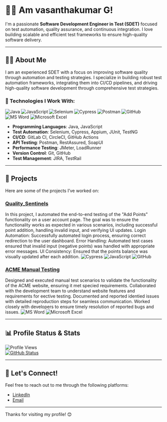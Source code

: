 # 👩‍💻 Am vasanthakumar G!

I'm a passionate **Software Development Engineer in Test (SDET)** focused on test automation, quality assurance, and continuous integration. I love building scalable and efficient test frameworks to ensure high-quality software delivery.

---

## 🧑‍💻 About Me

I am an experienced SDET with a focus on improving software quality through automation and testing strategies. I specialize in building robust test automation frameworks, integrating them into CI/CD pipelines, and driving high-quality software development through comprehensive test strategies.

### 🔧 Technologies I Work With:

![Java](https://img.shields.io/badge/Java-007396?style=flat-square&logo=java&logoColor=white)
![JavaScript](https://img.shields.io/badge/JavaScript-F7DF1E?style=flat-square&logo=javascript&logoColor=black)
![Selenium](https://img.shields.io/badge/Selenium-43B02A?style=flat-square&logo=selenium&logoColor=white)
![Cypress](https://img.shields.io/badge/Cypress-17202C?style=flat-square&logo=cypress&logoColor=white)
![Postman](https://img.shields.io/badge/Postman-FF6C37?style=flat-square&logo=postman&logoColor=white)
![GitHub](https://img.shields.io/badge/GitHub-181717?style=flat-square&logo=github&logoColor=white)
![MS Word](https://img.shields.io/badge/Microsoft%20Word-0078D4?style=flat-square&logo=microsoft-word&logoColor=white)
![Microsoft Excel](https://img.shields.io/badge/Microsoft%20Excel-217346?style=flat-square&logo=microsoft-excel&logoColor=white)


- **Programming Languages**: Java, JavaScript  
- **Test Automation**: Selenium, Cypress, Appium, JUnit, TestNG
- **CI/CD**: GitLab CI, CircleCI, GitHub Actions
- **API Testing**: Postman, RestAssured, SoapUI
- **Performance Testing**: JMeter, LoadRunner
- **Version Control**: Git, GitHub
- **Test Management**: JIRA, TestRail

---

## 🚀 Projects

Here are some of the projects I’ve worked on:

### [Quality_Sentinels](https://github.com/vasanth12-ui/Quality_Sentinels12)
In this project, I automated the end-to-end testing of the
"Add Points" functionality on a user account page. The
goal was to ensure the functionality works as expected
in various scenarios, including successful point
addition, handling invalid input, and verifying UI
updates.
Login Automation: Successfully automated login process,
ensuring correct redirection to the user dashboard.
Error Handling: Automated test cases ensured that invalid input
(negative points) was handled with appropriate error messages.
UI Consistency: Ensured that the points balance was visually
updated after each addition.
![Cypress](https://img.shields.io/badge/Cypress-17202C?style=flat-square&logo=cypress&logoColor=white)
![JavaScript](https://img.shields.io/badge/JavaScript-F7DF1E?style=flat-square&logo=javascript&logoColor=black)
![GitHub](https://img.shields.io/badge/GitHub-181717?style=flat-square&logo=github&logoColor=white)
### [ACME Manual Testing](https://github.com/vasanth12-ui/ACME)
Designed and executed manual test scenarios to
validate the functionality of the ACME website,
ensuring it met specied requirements.
Collaborated with the development team to understand
website features and requirements for eective testing.
Documented and reported identied issues with detailed
reproduction steps for seamless communication.
Worked closely with developers to ensure timely
resolution of reported bugs and issues.
  ![MS Word](https://img.shields.io/badge/Microsoft%20Word-0078D4?style=flat-square&logo=microsoft-word&logoColor=white)
![Microsoft Excel](https://img.shields.io/badge/Microsoft%20Excel-217346?style=flat-square&logo=microsoft-excel&logoColor=white)

---

## 📊 Profile Status & Stats

![Profile Views](https://komarev.com/ghpvc/?username=vasanth12-ui&color=brightgreen)  
[![GitHub Status](https://img.shields.io/github/followers/vasanth12-ui?label=Follow&style=social)](https://github.com/vasanth12-ui)

---

## 💬 Let's Connect!

Feel free to reach out to me through the following platforms:

- [LinkedIn](https://www.linkedin.com/in/vasanthakumar-g-358495220/)
- [Email](mailto:vasanthakumarg1212@gmail.com) 
---

Thanks for visiting my profile! 😊
